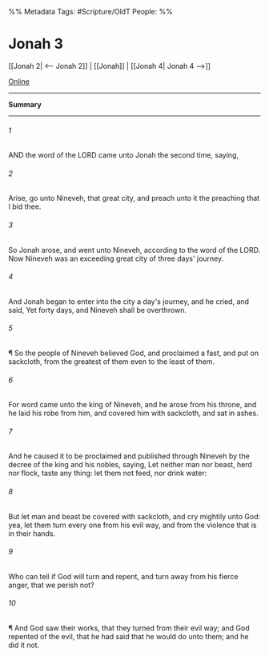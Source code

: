 

%% Metadata
Tags: #Scripture/OldT
People: 
%%
# Jonah 3
[[Jonah 2| <-- Jonah 2]] | [[Jonah]] | [[Jonah 4| Jonah 4 -->]]

[Online](https://churchofjesuschrist.org/study/scriptures/ot/jonah/3?lang=eng)

---
__Summary__



---

###### 1
AND the word of the LORD came unto Jonah the second time, saying,
###### 2
Arise, go unto Nineveh, that great city, and preach unto it the preaching that I bid thee.
###### 3
So Jonah arose, and went unto Nineveh, according to the word of the LORD.  Now Nineveh was an exceeding great city of three days' journey.
###### 4
And Jonah began to enter into the city a day's journey, and he cried, and said, Yet forty days, and Nineveh shall be overthrown.
###### 5
¶ So the people of Nineveh believed God, and proclaimed a fast, and put on sackcloth, from the greatest of them even to the least of them.
###### 6
For word came unto the king of Nineveh, and he arose from his throne, and he laid his robe from him, and covered him with sackcloth, and sat in ashes.
###### 7
And he caused it to be proclaimed and published through Nineveh by the decree of the king and his nobles, saying, Let neither man nor beast, herd nor flock, taste any thing: let them not feed, nor drink water:
###### 8
But let man and beast be covered with sackcloth, and cry mightily unto God: yea, let them turn every one from his evil way, and from the violence that is in their hands.
###### 9
Who can tell if God will turn and repent, and turn away from his fierce anger, that we perish not?
###### 10
¶ And God saw their works, that they turned from their evil way; and God repented of the evil, that he had said that he would do unto them; and he did it not.



